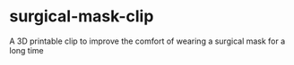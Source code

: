 # surgical-mask-clip
A 3D printable clip to improve the comfort of wearing a surgical mask for a long time
